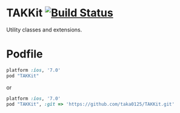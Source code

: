 # TAKKit [![Build Status](https://travis-ci.org/taka0125/TAKKit.svg)](https://travis-ci.org/taka0125/TAKKit)

Utility classes and extensions.

# Podfile

```ruby
platform :ios, '7.0'
pod "TAKKit"
```

or 

```ruby
platform :ios, '7.0'
pod "TAKKit", :git => 'https://github.com/taka0125/TAKKit.git'
```
